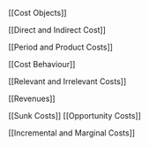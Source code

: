 [[Cost Objects]]

[[Direct and Indirect Cost]]

[[Period and Product Costs]]

[[Cost Behaviour]]

[[Relevant and Irrelevant Costs]]

[[Revenues]]

[[Sunk Costs]]
[[Opportunity Costs]]

[[Incremental and Marginal Costs]]



